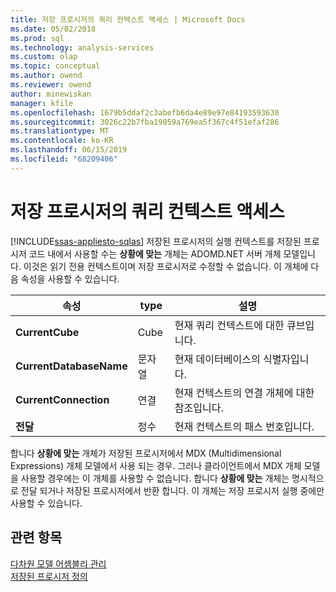 ```yaml
---
title: 저장 프로시저의 쿼리 컨텍스트 액세스 | Microsoft Docs
ms.date: 05/02/2018
ms.prod: sql
ms.technology: analysis-services
ms.custom: olap
ms.topic: conceptual
ms.author: owend
ms.reviewer: owend
author: minewiskan
manager: kfile
ms.openlocfilehash: 1679b5ddaf2c3abefb6da4e89e97e84193593630
ms.sourcegitcommit: 3026c22b7fba19059a769ea5f367c4f51efaf286
ms.translationtype: MT
ms.contentlocale: ko-KR
ms.lasthandoff: 06/15/2019
ms.locfileid: "68209406"
---
```

# <a name="accessing-query-context-in-stored-procedures"></a>저장 프로시저의 쿼리 컨텍스트 액세스
[!INCLUDE[ssas-appliesto-sqlas](../../includes/ssas-appliesto-sqlas.md)]
  저장된 프로시저의 실행 컨텍스트를 저장된 프로시저 코드 내에서 사용할 수는 **상황에 맞는** 개체는 ADOMD.NET 서버 개체 모델입니다. 이것은 읽기 전용 컨텍스트이며 저장 프로시저로 수정할 수 없습니다. 이 개체에 다음 속성을 사용할 수 있습니다.  
  
|속성|type|설명|  
|--------------|----------|-----------------|  
|**CurrentCube**|Cube|현재 쿼리 컨텍스트에 대한 큐브입니다.|  
|**CurrentDatabaseName**|문자열|현재 데이터베이스의 식별자입니다.|  
|**CurrentConnection**|연결|현재 컨텍스트의 연결 개체에 대한 참조입니다.|  
|**전달**|정수|현재 컨텍스트의 패스 번호입니다.|  
  
 합니다 **상황에 맞는** 개체가 저장된 프로시저에서 MDX (Multidimensional Expressions) 개체 모델에서 사용 되는 경우. 그러나 클라이언트에서 MDX 개체 모델을 사용할 경우에는 이 개체를 사용할 수 없습니다. 합니다 **상황에 맞는** 개체는 명시적으로 전달 되거나 저장된 프로시저에서 반환 합니다. 이 개체는 저장 프로시저 실행 중에만 사용할 수 있습니다.  
  
## <a name="see-also"></a>관련 항목  
 [다차원 모델 어셈블리 관리](../../analysis-services/multidimensional-models/multidimensional-model-assemblies-management.md)   
 [저장된 프로시저 정의](../../analysis-services/multidimensional-models-extending-olap-stored-procedures/defining-stored-procedures.md)  
  
  
